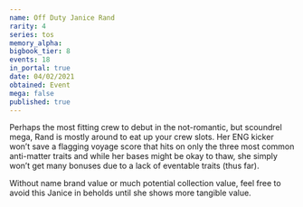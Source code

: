 ```yaml
---
name: Off Duty Janice Rand
rarity: 4
series: tos
memory_alpha:
bigbook_tier: 8
events: 18
in_portal: true
date: 04/02/2021
obtained: Event
mega: false
published: true
---
```


Perhaps the most fitting crew to debut in the not-romantic, but scoundrel mega, Rand is mostly around to eat up your crew slots. Her ENG kicker won’t save a flagging voyage score that hits on only the three most common anti-matter traits and while her bases might be okay to thaw, she simply won’t get many bonuses due to a lack of eventable traits (thus far).

Without name brand value or much potential collection value, feel free to avoid this Janice in beholds until she shows more tangible value.
